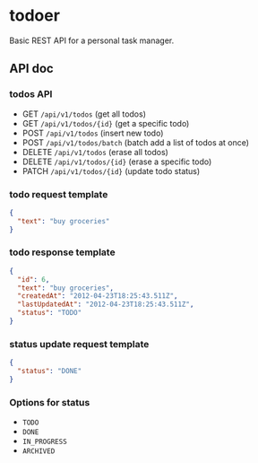 # todoer
Basic REST API for a personal task manager.
## API doc
### todos API
- GET `/api/v1/todos` (get all todos)
- GET `/api/v1/todos/{id}` (get a specific todo)
- POST `/api/v1/todos` (insert new todo)
- POST `/api/v1/todos/batch` (batch add a list of todos at once)
- DELETE `/api/v1/todos` (erase all todos)
- DELETE `/api/v1/todos/{id}` (erase a specific todo)
- PATCH `/api/v1/todos/{id}` (update todo status)
### todo request template
```json
{
  "text": "buy groceries"
}
```
### todo response template
```json
{
  "id": 6,
  "text": "buy groceries",
  "createdAt": "2012-04-23T18:25:43.511Z",
  "lastUpdatedAt": "2012-04-23T18:25:43.511Z",
  "status": "TODO"
}
```
### status update request template
```json
{
  "status": "DONE"
}
```
### Options for status
- `TODO`
- `DONE`
- `IN_PROGRESS`
- `ARCHIVED`
